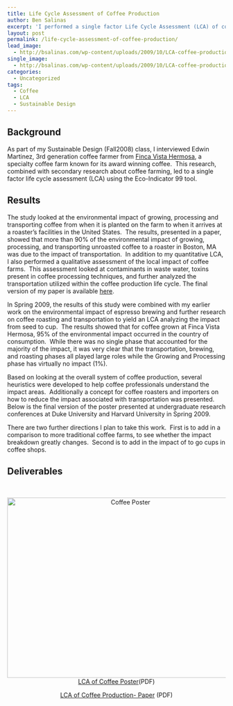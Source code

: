 ```yaml
---
title: Life Cycle Assessment of Coffee Production
author: Ben Salinas
excerpt: 'I performed a single factor Life Cycle Assessment (LCA) of coffee production from seed to cup for Finca Vista Hermosa, a coffee farm in Guatemala.  Results of the research were presented at conferences at Harvard University and Duke University.'
layout: post
permalink: /life-cycle-assessment-of-coffee-production/
lead_image:
  - http://bsalinas.com/wp-content/uploads/2009/10/LCA-coffee-production-011.jpg
single_image:
  - http://bsalinas.com/wp-content/uploads/2009/10/LCA-coffee-production-inside-011.jpg
categories:
  - Uncategorized
tags:
  - Coffee
  - LCA
  - Sustainable Design
---
```

## Background

As part of my Sustainable Design (Fall2008) class, I interviewed Edwin Martinez, 3rd generation coffee farmer from <a href="http://fincavistahermosa.com/" target="_blank">Finca Vista Hermosa</a>, a specialty coffee farm known for its award winning coffee.  This research, combined with secondary research about coffee farming, led to a single factor life cycle assessment (LCA) using the Eco-Indicator 99 tool.

## Results

The study looked at the environmental impact of growing, processing and transporting coffee from when it is planted on the farm to when it arrives at a roaster&#8217;s facilities in the United States.  The results, presented in a paper, showed that more than 90% of the environmental impact of growing, processing, and transporting unroasted coffee to a roaster in Boston, MA was due to the impact of transportation.  In addition to my quantitative LCA, I also performed a qualitative assessment of the local impact of coffee farms.  This assessment looked at contaminants in waste water, toxins present in coffee processing techniques, and further analyzed the transportation utilized within the coffee production life cycle. The final version of my paper is available [here][1].

In Spring 2009, the results of this study were combined with my earlier work on the environmental impact of espresso brewing and further research on coffee roasting and transportation to yield an LCA analyzing the impact from seed to cup.  The results showed that for coffee grown at Finca Vista Hermosa, 95% of the environmental impact occurred in the country of consumption.  While there was no single phase that accounted for the majority of the impact, it was very clear that the transportation, brewing, and roasting phases all played large roles while the Growing and Processing phase has virtually no impact (1%).

Based on looking at the overall system of coffee production, several heuristics were developed to help coffee professionals understand the impact areas.  Additionally a concept for coffee roasters and importers on how to reduce the impact associated with transportation was presented.  Below is the final version of the poster presented at undergraduate research conferences at Duke University and Harvard University in Spring 2009.

There are two further directions I plan to take this work.  First is to add in a comparison to more traditional coffee farms, to see whether the impact breakdown greatly changes.  Second is to add in the impact of to go cups in coffee shops.

## Deliverables

[  
][2]

<p style="text-align: center;">
  <a href="http://bsalinas.com/wp-content/uploads/2009/10/coffeeposter.jpg"><img class="aligncenter size-large wp-image-178" title="Coffee Poster" src="http://bsalinas.com/wp-content/uploads/2009/10/coffeeposter-1024x768.jpg" alt="Coffee Poster" width="553" height="415" /></a><a href="../wp-content/uploads/2009/10/brewing-and-transport_final_nd.pdf">LCA of Coffee Poster</a>(PDF)
</p>

<p style="text-align: center;">
  <a href="http://bsalinas.com/wp-content/uploads/2009/10/paper.pdf">LCA of Coffee Production- Paper</a> (PDF)
</p>

 [1]: http://bsalinas.com/wp-content/uploads/2009/10/paper.pdf
 [2]: ../wp-content/uploads/2009/10/CoffeeLCAPoster.pdf